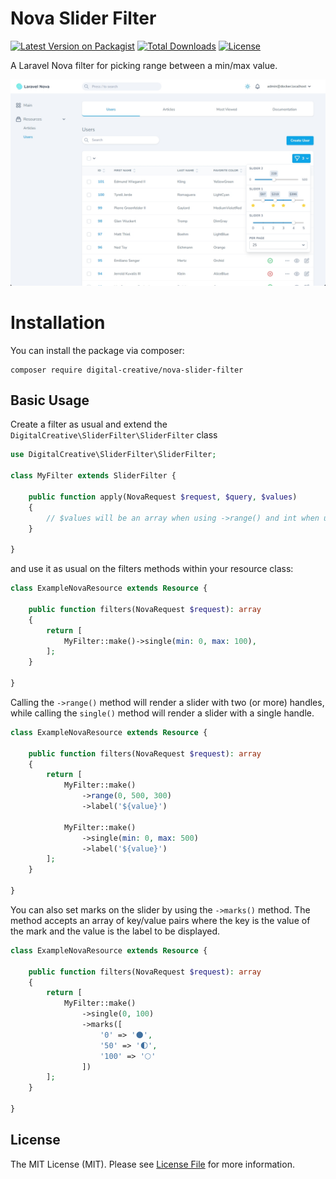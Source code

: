# Nova Slider Filter

[![Latest Version on Packagist](https://img.shields.io/packagist/v/digital-creative/nova-slider-filter)](https://packagist.org/packages/digital-creative/nova-slider-filter)
[![Total Downloads](https://img.shields.io/packagist/dt/digital-creative/nova-slider-filter)](https://packagist.org/packages/digital-creative/nova-slider-filter)
[![License](https://img.shields.io/packagist/l/digital-creative/nova-slider-filter)](https://github.com/dcasia/nova-slider-filter/blob/master/LICENSE)

A Laravel Nova filter for picking range between a min/max value.

<picture>
  <source media="(prefers-color-scheme: dark)" srcset="https://raw.githubusercontent.com/dcasia/nova-slider-filter/nova4/screenshots/dark.png">
  <img alt="SliderFilter in Action" src="https://raw.githubusercontent.com/dcasia/nova-slider-filter/nova4/screenshots/light.png">
</picture>

# Installation

You can install the package via composer:

```shell
composer require digital-creative/nova-slider-filter
```

## Basic Usage

Create a filter as usual and extend the `DigitalCreative\SliderFilter\SliderFilter` class

```php
use DigitalCreative\SliderFilter\SliderFilter;

class MyFilter extends SliderFilter {

    public function apply(NovaRequest $request, $query, $values)
    {
        // $values will be an array when using ->range() and int when using ->single()
    }
    
}
```

and use it as usual on the filters methods within your resource class:

```php
class ExampleNovaResource extends Resource {

    public function filters(NovaRequest $request): array
    {
        return [
            MyFilter::make()->single(min: 0, max: 100),
        ];
    }

}
```

Calling the `->range()` method will render a slider with two (or more) handles, while calling the `single()` method will render a slider with a single handle.

```php
class ExampleNovaResource extends Resource {

    public function filters(NovaRequest $request): array
    {
        return [
            MyFilter::make()
                ->range(0, 500, 300)
                ->label('${value}')
                
            MyFilter::make()
                ->single(min: 0, max: 500)
                ->label('${value}')
        ];
    }

}
```

You can also set marks on the slider by using the `->marks()` method. The method accepts an array of key/value pairs where the key is the value of the mark and the value is the label to be displayed.

```php
class ExampleNovaResource extends Resource {

    public function filters(NovaRequest $request): array
    {
        return [
            MyFilter::make()
                ->single(0, 100)
                ->marks([
                    '0' => '🌑',
                    '50' => '🌓',
                    '100' => '🌕'
                ])
        ];
    }

}
```

## License

The MIT License (MIT). Please see [License File](https://raw.githubusercontent.com/dcasia/nova-slider-filter/master/LICENSE) for more information.
